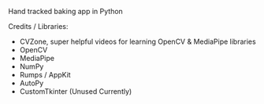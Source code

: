 Hand tracked baking app in Python

Credits / Libraries:
- CVZone, super helpful videos for learning OpenCV & MediaPipe libraries
- OpenCV
- MediaPipe
- NumPy
- Rumps / AppKit
- AutoPy
- CustomTkinter (Unused Currently)
